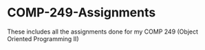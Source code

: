 # COMP-249-Assignments
These includes all the assignments done for my COMP 249 (Object Oriented Programming II)

